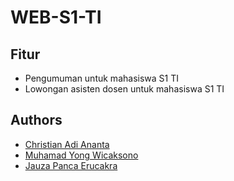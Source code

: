 # WEB-S1-TI

## Fitur

- Pengumuman untuk mahasiswa S1 TI
- Lowongan asisten dosen untuk mahasiswa S1 TI

## Authors

- [Christian Adi Ananta](https://github.com/Chr1ztt)
- [Muhamad Yong Wicaksono](https://github.com/My9W)
- [Jauza Panca Erucakra](https://github.com/Panca16)
